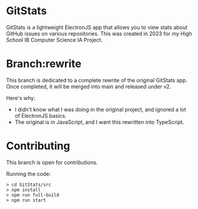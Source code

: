 # GitStats
GitStats is a lightweight ElectronJS app that allows you to view stats about GitHub issues on various repositories. This was created in 2023 for my High School IB Computer Science IA Project.

# Branch:rewrite
This branch is dedicated to a complete rewrite of the original GitStats app. Once completed, it will be merged into main and released under v2.

Here's why:
- I didn't know what I was doing in the original project, and ignored a lot of ElectronJS basics.
- The original is in JavaScript, and I want this rewritten into TypeScript.

# Contributing
This branch is open for contributions.

Running the code:
```
> cd GitStats/src
> npm install
> npm run full-build
> npm run start
```